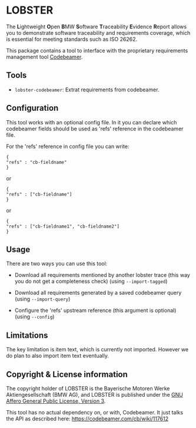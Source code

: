 # LOBSTER

The **L**ightweight **O**pen **B**MW **S**oftware **T**raceability
**E**vidence **R**eport allows you to demonstrate software traceability
and requirements coverage, which is essential for meeting standards
such as ISO 26262.

This package contains a tool to interface with the proprietary
requirements management tool
[Codebeamer](https://intland.com/codebeamer).

## Tools

* `lobster-codebeamer`: Extrat requirements from codebeamer.

## Configuration
This tool works with an optional config file. In it you can declare which 
codebeamer fields should be used as 'refs' reference in the codebeamer file.

For the 'refs' reference in config file you can write:

```
{
"refs" : "cb-fieldname"
}
```
or
```
{
"refs" : ["cb-fieldname"]
}
```
or
```
{
"refs" : ["cb-fieldname1", "cb-fieldname2"]
}
```

## Usage

There are two ways you can use this tool:

* Download all requirements mentioned by another lobster trace (this
  way you do not get a completeness check) (using `--import-tagged`)

* Download all requirements generated by a saved codebeamer query
  (using `--import-query`)

* Configure the 'refs' upstream reference (this argument is optional)
(using `--config`)

## Limitations

The key limitation is item text, which is currently not
imported. However we do plan to also import item text eventually.

## Copyright & License information

The copyright holder of LOBSTER is the Bayerische Motoren Werke
Aktiengesellschaft (BMW AG), and LOBSTER is published under the [GNU
Affero General Public License, Version
3](https://github.com/bmw-software-engineering/lobster/blob/main/LICENSE.md).

This tool has no actual dependency on, or with, Codebeamer. It just
talks the API as described here: https://codebeamer.com/cb/wiki/117612
